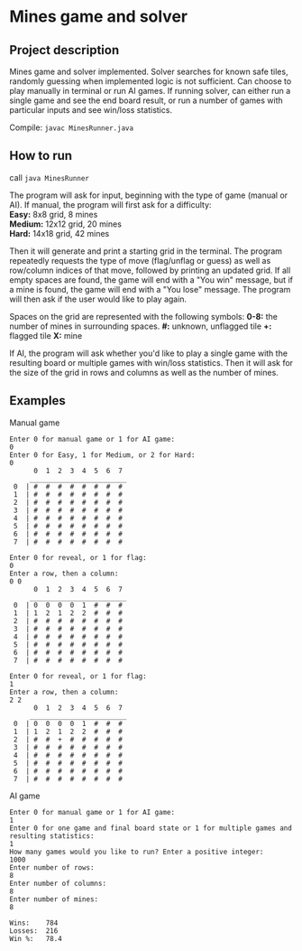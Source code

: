 # Mines game and solver

## Project description
Mines game and solver implemented. Solver searches for known safe tiles, randomly guessing when implemented logic is not sufficient. Can choose to play manually in terminal or run AI games. If running solver, can either run a single game and see the end board result, or run a number of games with particular inputs and see win/loss statistics.

Compile: `javac MinesRunner.java`

## How to run
call `java MinesRunner`

The program will ask for input, beginning with the type of game (manual or AI).
If manual, the program will first ask for a difficulty: <br />
**Easy:** 8x8 grid, 8 mines <br />
**Medium:** 12x12 grid, 20 mines <br />
**Hard:** 14x18 grid, 42 mines

Then it will generate and print a starting grid in the terminal. The program repeatedly requests the type of move (flag/unflag or guess) as well as row/column indices of that move, followed by printing an updated grid. If all empty spaces are found, the game will end with a "You win" message, but if a mine is found, the game will end with a "You lose" message. The program will then ask if the user would like to play again.

Spaces on the grid are represented with the following symbols:
**0-8:** the number of mines in surrounding spaces.
**#:** unknown, unflagged tile
**+:** flagged tile
**X:** mine

If AI, the program will ask whether you'd like to play a single game with the resulting board or multiple games with win/loss statistics. Then it will ask for the size of the grid in rows and columns as well as the number of mines.

## Examples
Manual game
```
Enter 0 for manual game or 1 for AI game:
0
Enter 0 for Easy, 1 for Medium, or 2 for Hard:
0
      0  1  2  3  4  5  6  7
     ________________________
 0  | #  #  #  #  #  #  #  #
 1  | #  #  #  #  #  #  #  #
 2  | #  #  #  #  #  #  #  #
 3  | #  #  #  #  #  #  #  #
 4  | #  #  #  #  #  #  #  #
 5  | #  #  #  #  #  #  #  #
 6  | #  #  #  #  #  #  #  #
 7  | #  #  #  #  #  #  #  #

Enter 0 for reveal, or 1 for flag:
0
Enter a row, then a column:
0 0
      0  1  2  3  4  5  6  7
     ________________________
 0  | 0  0  0  0  1  #  #  #
 1  | 1  2  1  2  2  #  #  #
 2  | #  #  #  #  #  #  #  #
 3  | #  #  #  #  #  #  #  #
 4  | #  #  #  #  #  #  #  #
 5  | #  #  #  #  #  #  #  #
 6  | #  #  #  #  #  #  #  #
 7  | #  #  #  #  #  #  #  #

Enter 0 for reveal, or 1 for flag:
1
Enter a row, then a column:
2 2
      0  1  2  3  4  5  6  7
     ________________________
 0  | 0  0  0  0  1  #  #  #
 1  | 1  2  1  2  2  #  #  #
 2  | #  #  +  #  #  #  #  #
 3  | #  #  #  #  #  #  #  #
 4  | #  #  #  #  #  #  #  #
 5  | #  #  #  #  #  #  #  #
 6  | #  #  #  #  #  #  #  #
 7  | #  #  #  #  #  #  #  #
```
AI game
```
Enter 0 for manual game or 1 for AI game:
1
Enter 0 for one game and final board state or 1 for multiple games and resulting statistics:
1
How many games would you like to run? Enter a positive integer:
1000
Enter number of rows:
8
Enter number of columns:
8
Enter number of mines:
8

Wins:    784
Losses:  216
Win %:   78.4
```
